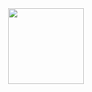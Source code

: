 <div align="center">
  <div>
    <img height = "150" width = "150" src="https://cdn.jsdelivr.net/gh/devicons/devicon@latest/icons/amazonwebservices/amazonwebservices-original-wordmark.svg" />
  </div>
</div>
